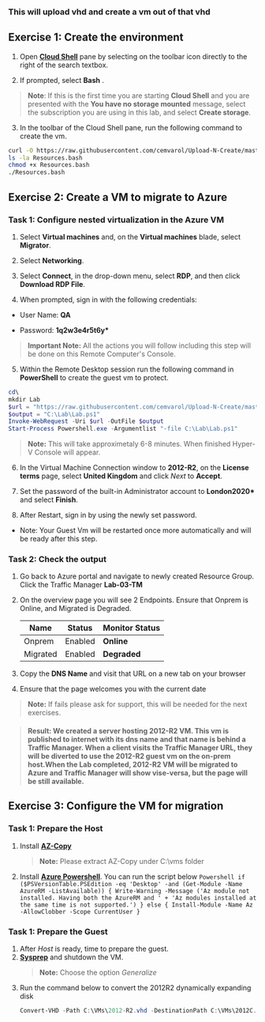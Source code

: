 ### This will upload vhd and create a vm out of that vhd


## Exercise 1: Create the environment

1.  Open [**Cloud Shell**](https://shell.azure.com) pane by selecting on
    the toolbar icon directly to the right of the search textbox.

2.  If prompted, select **Bash** .

> **Note**: If this is the first time you are starting **Cloud Shell** and you are presented with the **You have no storage mounted** message, select the subscription you are using in this lab,  and select **Create storage**.

3.  In the toolbar of the Cloud Shell pane, run the following command to create the vm.

```sh
curl -O https://raw.githubusercontent.com/cemvarol/Upload-N-Create/master/Resources.bash
ls -la Resources.bash
chmod +x Resources.bash
./Resources.bash
```


## Exercise 2: Create a VM to migrate to Azure

### Task 1: Configure nested virtualization in the Azure VM

1.  Select **Virtual machines** and, on the **Virtual machines** blade,
    select **Migrator**.

2.  Select **Networking**.

3.  Select **Connect**, in the drop-down menu, select **RDP**, and then
    click **Download RDP File**.

4.  When prompted, sign in with the following credentials:

-   User Name: **QA**

-   Password: **1q2w3e4r5t6y\***

> **Important Note:** All the actions you will follow including this step
    will be done on this Remote Computer's Console.

5.  Within the Remote Desktop session run the following command in
    **PowerShell** to create the guest vm to protect.
    

```Powershell
cd\
mkdir Lab
$url = "https://raw.githubusercontent.com/cemvarol/Upload-N-Create/master/SetLab.ps1"
$output = "C:\Lab\Lab.ps1"
Invoke-WebRequest -Uri $url -OutFile $output
Start-Process Powershell.exe -Argumentlist "-file C:\Lab\Lab.ps1"
```

> **Note:** This will take approximetaly 6-8 minutes. When finished Hyper-V Console will appear.

6.  In the Virtual Machine Connection window to **2012-R2**, on
    the **License terms** page, select **United Kingdom** and click *Next* to **Accept**.

7.  Set the password of the built-in Administrator account
    to **London2020\*** and select **Finish**.

8.  After Restart, sign in by using the newly set password.

-   Note: Your Guest Vm will be restarted once more automatically and will be ready after this step.


### Task 2: Check the output

1.  Go back to Azure portal and navigate to newly created Resource Group. Click the Traffic Manager **Lab-03-TM**
2.  On the overview page you will see 2 Endpoints. Ensure that Onprem is Online, and Migrated is Degraded.
       
    | Name | Status | Monitor Status |
    | --- | --- |--- |
    | Onprem | Enabled | **Online**|
    |Migrated | Enabled |**Degraded**|
    
2.  Copy the **DNS Name** and visit that URL on a new tab on your browser
3.  Ensure that the page welcomes you with the current date

> **Note:** If fails please ask for support, this will be needed for the next exercises.

> #### Result: We created a server hosting 2012-R2 VM. This vm is published to internet with its dns name and that name is behind a Traffic Manager. When a client visits the Traffic Manager URL, they will be diverted to use the 2012-R2 guest vm on the on-prem host.When the Lab completed, 2012-R2 VM will be migrated to Azure and Traffic Manager will show vise-versa, but the page will be still available.


## Exercise 3: Configure the VM for migration

### Task 1: Prepare the Host

1.  Install [**AZ-Copy**](https://docs.microsoft.com/en-us/azure/storage/common/storage-use-azcopy-v10)
    >**Note:** Please extract AZ-Copy under C:\vms folder
1.  Install [**Azure Powershell**](https://docs.microsoft.com/en-us/powershell/azure/install-Az-ps?view=azps-4.3.0#code-try-1). You can run the script below 
        ```Powershell
        if ($PSVersionTable.PSEdition -eq 'Desktop' -and (Get-Module -Name AzureRM -ListAvailable)) {
        Write-Warning -Message ('Az module not installed. Having both the AzureRM and ' +
        'Az modules installed at the same time is not supported.')
        } else {
          Install-Module -Name Az -AllowClobber -Scope CurrentUser
        }
        ```

### Task 1: Prepare the Guest
1.  After *Host* is ready, time to prepare the guest.
1.  [**Sysprep**](https://docs.microsoft.com/en-us/azure/virtual-machines/windows/upload-generalized-managed#generalize-the-source-vm-by-using-sysprep) and shutdown the VM.
    >**Note:** Choose the option *Generalize*
1.  Run the command below to convert the 2012R2 dynamically expanding disk 
    ```Powershell
    Convert-VHD -Path C:\VMs\2012-R2.vhd -DestinationPath C:\VMs\2012C.vhd -VHDType fixed
    ```

